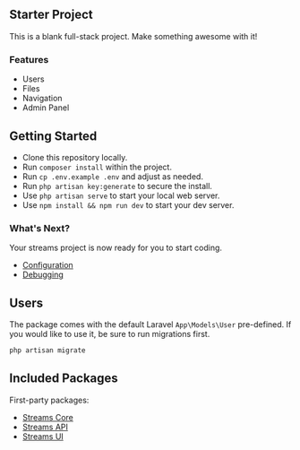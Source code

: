 ## Starter Project

This is a blank full-stack project. Make something awesome with it!

### Features

- Users
- Files
- Navigation
- Admin Panel

## Getting Started

- Clone this repository locally.
- Run `composer install` within the project.
- Run `cp .env.example .env` and adjust as needed.
- Run `php artisan key:generate` to secure the install.
- Use `php artisan serve` to start your local web server.
- Use `npm install && npm run dev` to start your dev server.

### What's Next?

Your streams project is now ready for you to start coding.

- [Configuration](https://streams.dev/docs/configuration)
- [Debugging](https://streams.dev/docs/debugging)

## Users

The package comes with the default Laravel `App\Models\User` pre-defined. If you would like to use it, be sure to run migrations first.

```bash
php artisan migrate
```

## Included Packages

First-party packages:

- [Streams Core](https://streams.dev/docs/core)
- [Streams API](https://streams.dev/docs/api)
- [Streams UI](https://streams.dev/docs/ui)
